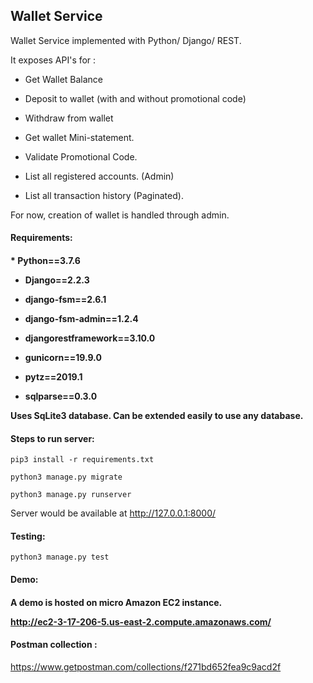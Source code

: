 <h2>Wallet Service</h2>
Wallet Service implemented with Python/ Django/ REST. 

It exposes API's for :

- Get Wallet Balance

- Deposit to wallet (with and without promotional code)

- Withdraw from wallet

- Get wallet Mini-statement.

- Validate Promotional Code.

- List all registered accounts. (Admin)

- List all transaction history (Paginated).

For now, creation of wallet is handled through admin.

<h4>Requirements:<h4>
* Python==3.7.6
 
* Django==2.2.3

* django-fsm==2.6.1

* django-fsm-admin==1.2.4

* djangorestframework==3.10.0

* gunicorn==19.9.0

* pytz==2019.1

* sqlparse==0.3.0


Uses SqLite3 database. Can be extended easily to use any database.

<h4>Steps to run server:</h4>

```pip3 install -r requirements.txt```

```python3 manage.py migrate```

```python3 manage.py runserver```

Server would be available at http://127.0.0.1:8000/

<h4>Testing:</h4>

```python3 manage.py test```

<h4>Demo:<h4>

A demo is hosted on micro Amazon EC2 instance.

http://ec2-3-17-206-5.us-east-2.compute.amazonaws.com/

<h4>Postman collection :</h4>
 
 https://www.getpostman.com/collections/f271bd652fea9c9acd2f 
